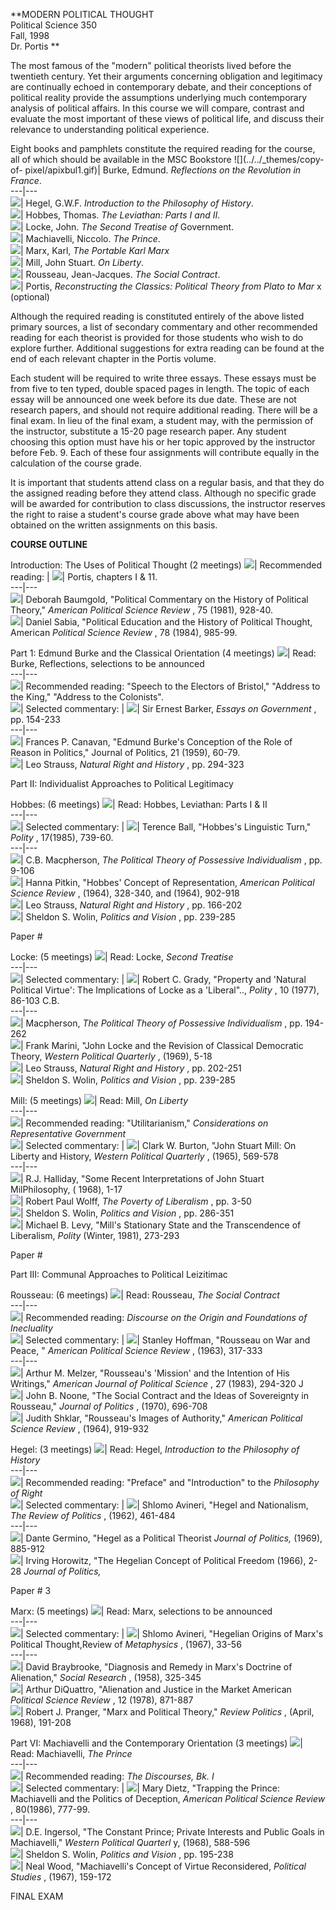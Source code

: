 **MODERN POLITICAL THOUGHT  
Political Science 350  
Fall, 1998  
Dr. Portis **



The most famous of the "modern" political theorists lived before the twentieth
century. Yet their arguments concerning obligation and legitimacy are
continually echoed in contemporary debate, and their conceptions of political
reality provide the assumptions underlying much contemporary analysis of
political affairs. In this course we will compare, contrast and evaluate the
most important of these views of political life, and discuss their relevance
to understanding political experience.

Eight books and pamphlets constitute the required reading for the course, all
of which should be available in the MSC Bookstore  ![](../../_themes/copy-of-
pixel/apixbul1.gif)| Burke, Edmund. _Reflections on the Revolution in France_.  
---|---  
![](../../_themes/copy-of-pixel/apixbul1.gif)|  Hegel, G.W.F. _Introduction to
the Philosophy of History_.  
![](../../_themes/copy-of-pixel/apixbul1.gif)|  Hobbes, Thomas. _The
Leviathan: Parts I and II_.  
![](../../_themes/copy-of-pixel/apixbul1.gif)|  Locke, John. _The Second
Treatise of_ Government.  
![](../../_themes/copy-of-pixel/apixbul1.gif)| Machiavelli, Niccolo. _The
Prince_.  
![](../../_themes/copy-of-pixel/apixbul1.gif)|  Marx, Karl, _The Portable Karl
Marx_  
![](../../_themes/copy-of-pixel/apixbul1.gif)|  Mill, John Stuart. _On
Liberty_.  
![](../../_themes/copy-of-pixel/apixbul1.gif)|  Rousseau, Jean-Jacques. _The
Social Contract_.  
![](../../_themes/copy-of-pixel/apixbul1.gif)|  Portis, _Reconstructing the
Classics: Political Theory from Plato to Mar_ x (optional)  
  
Although the required reading is constituted entirely of the above listed
primary sources, a list of secondary commentary and other recommended reading
for each theorist is provided for those students who wish to do explore
further. Additional suggestions for extra reading can be found at the end of
each relevant chapter in the Portis volume.

Each student will be required to write three essays. These essays must be from
five to ten typed, double spaced pages in length. The topic of each essay will
be announced one week before its due date. These are not research papers, and
should not require additional reading. There will be a final exam. In lieu of
the final exam, a student may, with the permission of the instructor,
substitute a 15-20 page research paper. Any student choosing this option must
have his or her topic approved by the instructor before Feb. 9. Each of these
four assignments will contribute equally in the calculation of the course
grade.

It is important that students attend class on a regular basis, and that they
do the assigned reading before they attend class. Although no specific grade
will be awarded for contribution to class discussions, the instructor reserves
the right to raise a student's course grade above what may have been obtained
on the written assignments on this basis.

**COURSE OUTLINE**

Introduction: The Uses of Political Thought (2 meetings)
![](../../_themes/copy-of-pixel/apixbul1.gif)| Recommended reading:  |
![](../../_themes/copy-of-pixel/apixbul2.gif)| Portis, chapters I & 11.  
---|---  
![](../../_themes/copy-of-pixel/apixbul2.gif)| Deborah Baumgold, "Political
Commentary on the History of Political Theory," _American Political Science
Review_ , 75 (1981), 928-40.  
![](../../_themes/copy-of-pixel/apixbul2.gif)| Daniel Sabia, "Political
Education and the History of Political Thought, American _Political Science
Review_ , 78 (1984), 985-99.  
  
Part 1: Edmund Burke and the Classical Orientation (4 meetings)
![](../../_themes/copy-of-pixel/apixbul1.gif)| Read: Burke, Reflections,
selections to be announced  
---|---  
![](../../_themes/copy-of-pixel/apixbul1.gif)| Recommended reading: "Speech to
the Electors of Bristol," "Address to the King," "Address to the Colonists".  
![](../../_themes/copy-of-pixel/apixbul1.gif)| Selected commentary:  |
![](../../_themes/copy-of-pixel/apixbul2.gif)| Sir Ernest Barker, _Essays on
Government_ , pp. 154-233  
---|---  
![](../../_themes/copy-of-pixel/apixbul2.gif)| Frances P. Canavan, "Edmund
Burke's Conception of the Role of Reason in Politics," Journal of Politics, 21
(1959), 60-79.  
![](../../_themes/copy-of-pixel/apixbul2.gif)| Leo Strauss, _Natural Right and
History_ , pp. 294-323  
  
Part II: Individualist Approaches to Political Legitimacy

Hobbes: (6 meetings)  ![](../../_themes/copy-of-pixel/apixbul1.gif)| Read:
Hobbes, Leviathan: Parts I & II  
---|---  
![](../../_themes/copy-of-pixel/apixbul1.gif)| Selected commentary:  |
![](../../_themes/copy-of-pixel/apixbul2.gif)| Terence Ball, "Hobbes's
Linguistic Turn," _Polity_ , 17(1985), 739-60.  
---|---  
![](../../_themes/copy-of-pixel/apixbul2.gif)| C.B. Macpherson, _The Political
Theory of Possessive Individualism_ , pp. 9-106  
![](../../_themes/copy-of-pixel/apixbul2.gif)| Hanna Pitkin, "Hobbes' Concept
of Representation, _American Political Science Review_ , (1964), 328-340, and
(1964), 902-918  
![](../../_themes/copy-of-pixel/apixbul2.gif)| Leo Strauss, _Natural Right and
History_ , pp. 166-202  
![](../../_themes/copy-of-pixel/apixbul2.gif)| Sheldon S. Wolin, _Politics and
Vision_ , pp. 239-285  
  
Paper #

Locke: (5 meetings)  ![](../../_themes/copy-of-pixel/apixbul1.gif)| Read:
Locke, _Second Treatise_  
---|---  
![](../../_themes/copy-of-pixel/apixbul1.gif)|  Selected commentary:  |
![](../../_themes/copy-of-pixel/apixbul2.gif)| Robert C. Grady, "Property and
'Natural Political Virtue': The Implications of Locke as a 'Liberal"..,
_Polity_ , 10 (1977), 86-103 C.B.  
---|---  
![](../../_themes/copy-of-pixel/apixbul2.gif)| Macpherson, _The Political
Theory of Possessive Individualism_ , pp. 194-262  
![](../../_themes/copy-of-pixel/apixbul2.gif)| Frank Marini, "John Locke and
the Revision of Classical Democratic Theory, _Western_ _Political Quarterly_ ,
(1969), 5-18  
![](../../_themes/copy-of-pixel/apixbul2.gif)| Leo Strauss, _Natural Right and
History_ , pp. 202-251  
![](../../_themes/copy-of-pixel/apixbul2.gif)| Sheldon S. Wolin, _Politics and
Vision_ , pp. 239-285  
  
Mill: (5 meetings)  ![](../../_themes/copy-of-pixel/apixbul1.gif)| Read: Mill,
_On Liberty_  
---|---  
![](../../_themes/copy-of-pixel/apixbul1.gif)|  Recommended reading:
"Utilitarianism," _Considerations on Representative Government_  
![](../../_themes/copy-of-pixel/apixbul1.gif)|  Selected commentary:  |
![](../../_themes/copy-of-pixel/apixbul2.gif)| Clark W. Burton, "John Stuart
Mill: On Liberty and History, _Western Political Quarterly_ , (1965), 569-578  
---|---  
![](../../_themes/copy-of-pixel/apixbul2.gif)| R.J. Halliday, "Some Recent
Interpretations of John Stuart MilPhilosophy, ( 1968), 1-17  
![](../../_themes/copy-of-pixel/apixbul2.gif)| Robert Paul Wolff, _The Poverty
of Liberalism_ , pp. 3-50  
![](../../_themes/copy-of-pixel/apixbul2.gif)| Sheldon S. Wolin, _Politics and
Vision_ , pp. 286-351  
![](../../_themes/copy-of-pixel/apixbul2.gif)| Michael B. Levy, "Mill's
Stationary State and the Transcendence of Liberalism, _Polity_ (Winter, 1981),
273-293  
  
Paper #

Part III: Communal Approaches to Political Leizitimac

Rousseau: (6 meetings)  ![](../../_themes/copy-of-pixel/apixbul1.gif)| Read:
Rousseau, _The Social Contract_  
---|---  
![](../../_themes/copy-of-pixel/apixbul1.gif)|  Recommended reading:
_Discourse on the Origin and Foundations of Inecluality_  
![](../../_themes/copy-of-pixel/apixbul1.gif)|  Selected commentary:  |
![](../../_themes/copy-of-pixel/apixbul2.gif)| Stanley Hoffman, "Rousseau on
War and Peace, " _American Political Science Review_ , (1963), 317-333  
---|---  
![](../../_themes/copy-of-pixel/apixbul2.gif)| Arthur M. Melzer, "Rousseau's
'Mission' and the Intention of His Writings," _American Journal of Political
Science_ , 27 (1983), 294-320 J  
![](../../_themes/copy-of-pixel/apixbul2.gif)| John B. Noone, "The Social
Contract and the Ideas of Sovereignty in Rousseau," _Journal of Politics_ ,
(1970), 696-708  
![](../../_themes/copy-of-pixel/apixbul2.gif)| Judith Shklar, "Rousseau's
Images of Authority," _American Political Science Review_ , (1964), 919-932  
  
Hegel: (3 meetings)  ![](../../_themes/copy-of-pixel/apixbul1.gif)| Read:
Hegel, _Introduction to the Philosophy of History_  
---|---  
![](../../_themes/copy-of-pixel/apixbul1.gif)|  Recommended reading: "Preface"
and "Introduction" to the _Philosophy of Right_  
![](../../_themes/copy-of-pixel/apixbul1.gif)|  Selected commentary:  |
![](../../_themes/copy-of-pixel/apixbul2.gif)| Shlomo Avineri, "Hegel and
Nationalism, _The Review of Politics_ , (1962), 461-484  
---|---  
![](../../_themes/copy-of-pixel/apixbul2.gif)| Dante Germino, "Hegel as a
Political Theorist _Journal of Politics,_ (1969), 885-912  
![](../../_themes/copy-of-pixel/apixbul2.gif)|  Irving Horowitz, "The Hegelian
Concept of Political Freedom (1966), 2-28 _Journal of Politics,_  
  
Paper #  3

Marx: (5 meetings)  ![](../../_themes/copy-of-pixel/apixbul1.gif)| Read: Marx,
selections to be announced  
---|---  
![](../../_themes/copy-of-pixel/apixbul1.gif)| Selected commentary:  |
![](../../_themes/copy-of-pixel/apixbul2.gif)| Shlomo Avineri, "Hegelian
Origins of Marx's Political Thought,Review of _Metaphysics_ , (1967), 33-56  
---|---  
![](../../_themes/copy-of-pixel/apixbul2.gif)| David Braybrooke, "Diagnosis
and Remedy in Marx's Doctrine of Alienation," _Social Research_ , (1958),
325-345  
![](../../_themes/copy-of-pixel/apixbul2.gif)| Arthur DiQuattro, "Alienation
and Justice in the Market American _Political Science Review_ , 12 (1978),
871-887  
![](../../_themes/copy-of-pixel/apixbul2.gif)| Robert J. Pranger, "Marx and
Political Theory," _Review Politics_ , (April, 1968), 191-208  
  
Part VI: Machiavelli and the Contemporary Orientation (3 meetings)
![](../../_themes/copy-of-pixel/apixbul1.gif)| Read: Machiavelli, _The Prince_  
---|---  
![](../../_themes/copy-of-pixel/apixbul1.gif)|  Recommended reading: _The
Discourses, Bk. I_  
![](../../_themes/copy-of-pixel/apixbul1.gif)|  Selected commentary:  |
![](../../_themes/copy-of-pixel/apixbul2.gif)| Mary Dietz, "Trapping the
Prince: Machiavelli and the Politics of Deception, _American Political Science
Review_ , 80(1986), 777-99.  
---|---  
![](../../_themes/copy-of-pixel/apixbul2.gif)| D.E. Ingersol, "The Constant
Prince; Private Interests and Public Goals in Machiavelli," _Western Political
Quarterl_ y, (1968), 588-596  
![](../../_themes/copy-of-pixel/apixbul2.gif)| Sheldon S. Wolin, _Politics and
Vision_ , pp. 195-238  
![](../../_themes/copy-of-pixel/apixbul2.gif)| Neal Wood, "Machiavelli's
Concept of Virtue Reconsidered, _Political Studies_ , (1967), 159-172  
  
FINAL EXAM

